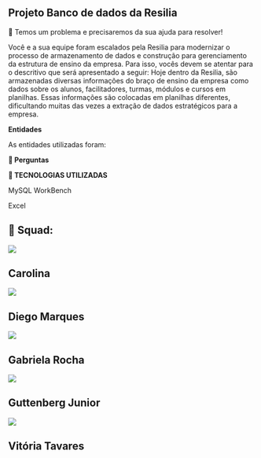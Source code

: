 ## <strong>Projeto  Banco de dados da Resilia</strong>


🎯 Temos um problema e precisaremos da sua ajuda para resolver!

Você e a sua equipe foram escalados pela Resilia para modernizar o processo
de armazenamento de dados e construção para gerenciamento da estrutura
de ensino da empresa.
Para isso, vocês devem se atentar para o descritivo que será apresentado a
seguir:
Hoje dentro da Resilia, são armazenadas diversas informações do braço de
ensino da empresa como dados sobre os alunos, facilitadores, turmas,
módulos e cursos em planilhas. Essas informações são colocadas em
planilhas diferentes, dificultando muitas das vezes a extração de dados
estratégicos para a empresa.

<strong>Entidades</strong>

As entidades utilizadas foram:


<strong>📑 Perguntas</strong>




<strong> 🔧 TECNOLOGIAS UTILIZADAS</strong>
  
MySQL WorkBench
  
Excel


## 🤝 Squad:


<a style="display: block;" href="https://github.com/carolrc
" target="_blank">
<img src="https://img.shields.io/badge/GitHub-100000?style=for-the-badge&logo=github&logoColor=white">
</a> <h2>Carolina</h2>


<a style="display: block;" href="https://github.com/Diegool97" target="_blank">
<img src="https://img.shields.io/badge/GitHub-100000?style=for-the-badge&logo=github&logoColor=white">
</a> <h2>Diego Marques</h2>


<a style="display: block;" href="github.com/gabirc26" target="_blank">
<img src="https://img.shields.io/badge/GitHub-100000?style=for-the-badge&logo=github&logoColor=white">
</a> <h2>Gabriela Rocha</h2>

<a style="display: block;" href="https://github.com/GuttenbergJr" target="_blank">
<img src="https://img.shields.io/badge/GitHub-100000?style=for-the-badge&logo=github&logoColor=white">
</a> <h2>Guttenberg Junior</h2>


<a style="display: block;" href="https://github.com/VihProgramer" target="_blank">
<img src="https://img.shields.io/badge/GitHub-100000?style=for-the-badge&logo=github&logoColor=white">
</a> <h2>Vitória Tavares</h2>

